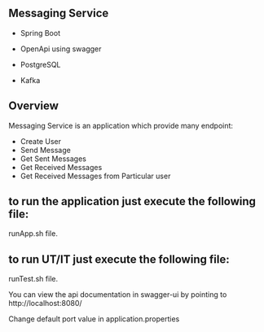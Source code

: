 
## Messaging Service

- Spring Boot

- OpenApi using swagger

- PostgreSQL

- Kafka

## Overview 

Messaging Service is an application which provide many endpoint:
- Create User
- Send Message
- Get Sent Messages
- Get Received Messages
- Get Received Messages from Particular user

## to run the application just execute the following file:
runApp.sh file.
## to run UT/IT just execute the following file:
runTest.sh file.

You can view the api documentation in swagger-ui by pointing to http://localhost:8080/

Change default port value in application.properties
